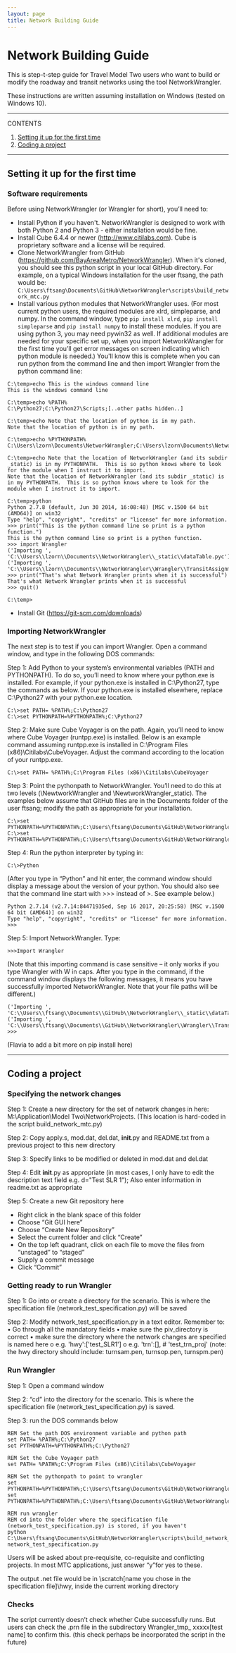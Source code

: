 ```yaml
---
layout: page
title: Network Building Guide
---
```


# Network Building Guide

This is step-t-step guide for Travel Model Two users who want to build or modify the roadway and transit networks using the tool NetworkWrangler.

These instructions are written assuming installation on Windows (tested on Windows 10).

---
CONTENTS

1. [Setting it up for the first time](#Setting-it-up-for-the-first-time)
1. [Coding a project](#Coding-a-project)

---

## Setting it up for the first time


### Software requirements
Before using NetworkWrangler (or Wrangler for short), you’ll need to:

* Install Python if you haven't.  NetworkWrangler is designed to work with both Python 2 and Python 3 - either installation would be fine.
*	Install Cube 6.4.4 or newer (http://www.citilabs.com). Cube is proprietary software and a license will be required.
*	Clone NetworkWrangler from GitHub (https://github.com/BayAreaMetro/NetworkWrangler). When it's cloned, you should see this python script in your local GitHub directory. For example, on a typical Windows installation for the user ftsang, the path would be: `C:\Users\ftsang\Documents\GitHub\NetworkWrangler\scripts\build_network_mtc.py`
*	Install various python modules that NetworkWrangler uses. (For most current python users, the required modules are xlrd, simpleparse, and numpy. In the command window, type `pip install xlrd`, `pip install simpleparse` and `pip install numpy` to install these modules. If you are using python 3, you may need pywin32 as well. If additional modules are needed for your specific set up, when you import NetworkWrangler for the first time you’ll get error messages on screen indicating which python module is needed.)  You'll know this is complete when you can run python from the command line and then import Wrangler from the python command line:
``` dosbatch
C:\temp>echo This is the windows command line
This is the windows command line

C:\temp>echo %PATH%
C:\Python27;C:\Python27\Scripts;[..other paths hidden..]

C:\temp>echo Note that the location of python is in my path.
Note that the location of python is in my path.

C:\temp>echo %PYTHONPATH%
C:\Users\lzorn\Documents\NetworkWrangler;C:\Users\lzorn\Documents\NetworkWrangler\_static

C:\temp>echo Note that the location of NetworkWrangler (and its subdir _static) is in my PYTHONPATH.  This is so python knows where to look for the module when I instruct it to import.
Note that the location of NetworkWrangler (and its subdir _static) is in my PYTHONPATH.  This is so python knows where to look for the module when I instruct it to import.

C:\temp>python
Python 2.7.8 (default, Jun 30 2014, 16:08:48) [MSC v.1500 64 bit (AMD64)] on win32
Type "help", "copyright", "credits" or "license" for more information.
>>> print("This is the python command line so print is a python function.")
This is the python command line so print is a python function.
>>> import Wrangler
('Importing ', 'C:\\Users\\lzorn\\Documents\\NetworkWrangler\\_static\\dataTable.pyc')
('Importing ', 'C:\\Users\\lzorn\\Documents\\NetworkWrangler\\Wrangler\\TransitAssignmentData.pyc')
>>> print("That's what Network Wrangler prints when it is successful")
That's what Network Wrangler prints when it is successful
>>> quit()

C:\temp>
```
* Install Git (https://git-scm.com/downloads)

### Importing NetworkWrangler

The next step is to test if you can import Wrangler. Open a command window, and type in the following DOS commands:

Step 1: Add Python to your system’s environmental variables (PATH and PYTHONPATH). To do so, you’ll need to know where your python.exe is installed. For example, if your python.exe is installed in C:\Python27, type the commands as below. If your python.exe is installed elsewhere, replace C:\Python27 with your python.exe location.

```
C:\>set PATH= %PATH%;C:\Python27
C:\>set PYTHONPATH=%PYTHONPATH%;C:\Python27
```

Step 2: Make sure Cube Voyager is on the path. Again, you’ll need to know where Cube Voyager (runtpp.exe) is installed. Below is an example command assuming runtpp.exe is installed in C:\Program Files (x86)\Citilabs\CubeVoyager. Adjust the command according to the location of your runtpp.exe.

```
C:\>set PATH= %PATH%;C:\Program Files (x86)\Citilabs\CubeVoyager
```

Step 3: Point the pythonpath to NetworkWrangler. You’ll need to do this at two levels (\NewtworkWrangler and \NewtworkWrangler\_static). The examples below assume that GitHub files are in the Documents folder of the user ftsang; modify the path as appropriate for your installation.

```
C:\>set PYTHONPATH=%PYTHONPATH%;C:\Users\ftsang\Documents\GitHub\NetworkWrangler\
C:\>set PYTHONPATH=%PYTHONPATH%;C:\Users\ftsang\Documents\GitHub\NetworkWrangler\_static
```

Step 4: Run the python interpreter by typing in:

```
C:\>Python
```

(After you type in “Python” and hit enter, the command window should display a message about the version of your python. You should also see that the command line start with >>> instead of >. See example below.)

```
Python 2.7.14 (v2.7.14:84471935ed, Sep 16 2017, 20:25:58) [MSC v.1500 64 bit (AMD64)] on win32
Type "help", "copyright", "credits" or "license" for more information.
>>>
```

Step 5: Import NetworkWrangler. Type:

```
>>>Import Wrangler
```

(Note that this importing command is case sensitive – it only works if you type Wrangler with W in caps. After you type in the command, if the command window displays the following messages, it means you have successfully imported NetworkWrangler. Note that your file paths will be different.)

```
('Importing ', 'C:\\Users\\ftsang\\Documents\\GitHub\\NetworkWrangler\\_static\\dataTable.pyc')
('Importing ', 'C:\\Users\\ftsang\\Documents\\GitHub\\NetworkWrangler\\Wrangler\\TransitAssignmentData.pyc')
>>>
```

(Flavia to add a bit more on pip install here)


---

## Coding a project

### Specifying the network changes
Step 1: Create a new directory for the set of network changes in here: M:\Application\Model Two\NetworkProjects. (This location is hard-coded in the script build_network_mtc.py)

Step 2: Copy apply.s, mod.dat, del.dat, __init__.py and README.txt from a previous project to this new directory

Step 3: Specify links to be modified or deleted in mod.dat and del.dat

Step 4: Edit __init__.py as appropriate (in most cases, I only have to edit the description text field e.g. d="Test SLR 1"); Also enter information in readme.txt as appropriate

Step 5: Create a new Git repository here
-	Right click in the blank space of this folder
-	Choose “Git GUI here”
-	Choose “Create New Repository”
-	Select the current folder and click “Create”
-	On the top left quadrant, click on each file to move the files from “unstaged” to “staged”
-	Supply a commit message
-	Click “Commit”

### Getting ready to run Wrangler
Step 1: Go into or create a directory for the scenario. This is where the specification file (network_test_specification.py) will be saved

Step 2: Modify network_test_specification.py in a text editor. Remember to:
•	Go through all the mandatory fields
•	make sure the piv_directory is correct
•	make sure the directory where the network changes are specified is named here
o	e.g. 'hwy':['test_SLR1']
o	e.g. 'trn':[], # 'test_trn_proj'
(note: the hwy directory should include: turnsam.pen, turnsop.pen, turnspm.pen)

### Run Wrangler
Step 1: Open a command window

Step 2: “cd” into the directory for the scenario. This is where the specification file (network_test_specification.py) is saved.

Step 3: run the DOS commands  below

```
REM Set the path DOS environment variable and python path
set PATH= %PATH%;C:\Python27
set PYTHONPATH=%PYTHONPATH%;C:\Python27

REM Set the Cube Voyager path
set PATH= %PATH%;C:\Program Files (x86)\Citilabs\CubeVoyager

REM Set the pythonpath to point to wrangler
set PYTHONPATH=%PYTHONPATH%;C:\Users\ftsang\Documents\GitHub\NetworkWrangler\
set PYTHONPATH=%PYTHONPATH%;C:\Users\ftsang\Documents\GitHub\NetworkWrangler\_static

REM run wrangler
REM cd into the folder where the specification file (network_test_specification.py) is stored, if you haven't
python C:\Users\ftsang\Documents\GitHub\NetworkWrangler\scripts\build_network_mtc.py network_test_specification.py
```

Users will be asked about pre-requisite, co-requisite and conflicting projects. In most MTC applications, just answer “y”for yes  to these.

The output .net file would be in \scratch\[name you chose in the specification file]\hwy, inside the current working directory

### Checks
The script currently doesn’t check whether Cube successfully runs. But users can check the .prn file in the subdirectory Wrangler_tmp_ xxxxx\[test name] to confirm this.
(this check perhaps be incorporated the script in the future)
